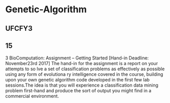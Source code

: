 # Genetic-Algorithm



UFCFY3
-
15
-
3 BioComputation: Assignment
–
Getting Started
[Hand-in Deadline: November23rd 2017]
The  hand-in  for  the  assignment  is a  report  on  your  attempts  to  so
lve  a  set  of  classification problems as  effectively  as  possible  using  any  form  of  evolutiona
ry  intelligence  covered  in  the course, building  upon  your  own  genetic  algorithm  code  developed  in  the 
first  few lab  sessions.The idea is that you will experience a classification data mining 
problem first-hand and produce the sort of output you might find in a commercial environment.
